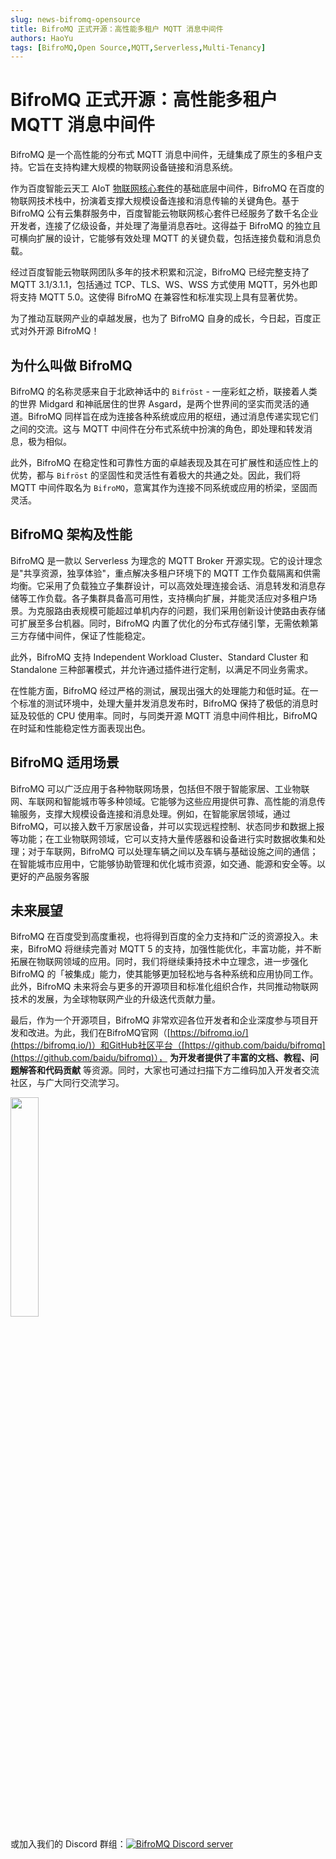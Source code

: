 ```yaml
---
slug: news-bifromq-opensource
title: BifroMQ 正式开源：高性能多租户 MQTT 消息中间件
authors: HaoYu
tags: [BifroMQ,Open Source,MQTT,Serverless,Multi-Tenancy]
---
```


# BifroMQ 正式开源：高性能多租户 MQTT 消息中间件

BifroMQ 是一个高性能的分布式 MQTT 消息中间件，无缝集成了原生的多租户支持。它旨在支持构建大规模的物联网设备链接和消息系统。

<!--truncate-->

作为百度智能云天工 AIoT [物联网核心套件](https://cloud.baidu.com/product/iot.html)的基础底层中间件，BifroMQ 在百度的物联网技术栈中，扮演着支撑大规模设备连接和消息传输的关键角色。基于 BifroMQ 公有云集群服务中，百度智能云物联网核心套件已经服务了数千名企业开发者，连接了亿级设备，并处理了海量消息吞吐。这得益于 BifroMQ 的独立且可横向扩展的设计，它能够有效处理 MQTT 的关键负载，包括连接负载和消息负载。


经过百度智能云物联网团队多年的技术积累和沉淀，BifroMQ 已经完整支持了 MQTT 3.1/3.1.1，包括通过 TCP、TLS、WS、WSS 方式使用 MQTT，另外也即将支持 MQTT 5.0。这使得 BifroMQ 在兼容性和标准实现上具有显著优势。

为了推动互联网产业的卓越发展，也为了 BifroMQ 自身的成长，今日起，百度正式对外开源 BifroMQ！


## 为什么叫做 BifroMQ

BifroMQ 的名称灵感来自于北欧神话中的 `Bifröst` - 一座彩虹之桥，联接着人类的世界 Midgard 和神祇居住的世界 Asgard，是两个世界间的坚实而灵活的通道。BifroMQ 同样旨在成为连接各种系统或应用的枢纽，通过消息传递实现它们之间的交流。这与 MQTT 中间件在分布式系统中扮演的角色，即处理和转发消息，极为相似。

此外，BifroMQ 在稳定性和可靠性方面的卓越表现及其在可扩展性和适应性上的优势，都与 `Bifröst` 的坚固性和灵活性有着极大的共通之处。因此，我们将MQTT 中间件取名为 `BifroMQ`，意寓其作为连接不同系统或应用的桥梁，坚固而灵活。

## BifroMQ 架构及性能

BifroMQ 是一款以 Serverless 为理念的 MQTT Broker 开源实现。它的设计理念是"共享资源，独享体验"，重点解决多租户环境下的 MQTT 工作负载隔离和供需均衡。它采用了负载独立子集群设计，可以高效处理连接会话、消息转发和消息存储等工作负载。各子集群具备高可用性，支持横向扩展，并能灵活应对多租户场景。为克服路由表规模可能超过单机内存的问题，我们采用创新设计使路由表存储可扩展至多台机器。同时，BifroMQ 内置了优化的分布式存储引擎，无需依赖第三方存储中间件，保证了性能稳定。

此外，BifroMQ 支持 Independent Workload Cluster、Standard Cluster 和 Standalone 三种部署模式，并允许通过插件进行定制，以满足不同业务需求。

在性能方面，BifroMQ 经过严格的测试，展现出强大的处理能力和低时延。在一个标准的测试环境中，处理大量并发消息发布时，BifroMQ 保持了极低的消息时延及较低的 CPU 使用率。同时，与同类开源 MQTT 消息中间件相比，BifroMQ 在时延和性能稳定性方面表现出色。

## BifroMQ 适用场景

BifroMQ 可以广泛应用于各种物联网场景，包括但不限于智能家居、工业物联网、车联网和智能城市等多种领域。它能够为这些应用提供可靠、高性能的消息传输服务，支撑大规模设备连接和消息处理。例如，在智能家居领域，通过 BifroMQ，可以接入数千万家居设备，并可以实现远程控制、状态同步和数据上报等功能；在工业物联网领域，它可以支持大量传感器和设备进行实时数据收集和处理；对于车联网，BifroMQ 可以处理车辆之间以及车辆与基础设施之间的通信；在智能城市应用中，它能够协助管理和优化城市资源，如交通、能源和安全等。以更好的产品服务客服

## 未来展望

BifroMQ 在百度受到高度重视，也将得到百度的全力支持和广泛的资源投入。未来，BifroMQ 将继续完善对 MQTT 5 的支持，加强性能优化，丰富功能，并不断拓展在物联网领域的应用。同时，我们将继续秉持技术中立理念，进一步强化 BifroMQ 的「被集成」能力，使其能够更加轻松地与各种系统和应用协同工作。此外，BifroMQ 未来将会与更多的开源项目和标准化组织合作，共同推动物联网技术的发展，为全球物联网产业的升级迭代贡献力量。

最后，作为一个开源项目，BifroMQ 非常欢迎各位开发者和企业深度参与项目开发和改进。为此，我们在BifroMQ官网（[https://bifromq.io/](https://bifromq.io/)）和GitHub社区平台（[https://github.com/baidu/bifromq](https://github.com/baidu/bifromq)）， **为开发者提供了丰富的文档、教程、问题解答和代码贡献** 等资源。同时，大家也可通过扫描下方二维码加入开发者交流社区，与广大同行交流学习。

<img src="https://bifromq.io/img/qrcode.png" width="30%" />

或加入我们的 Discord 群组：<a href="https://discord.gg/Pfs3QRadRB"><img src="https://img.shields.io/discord/1115542029531885599?logo=discord&logoColor=white" alt="BifroMQ Discord server" /></a>
